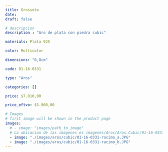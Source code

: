 ```yaml
---
title: Grosseto
date: 
draft: false

# descripcion
description : "Aro de plata con piedra cubic"

materials: Plata 925

color: Multicolor

dimensions: "0,8cm"

code: 01-16-0331

type: "Aros"

categories: []

price: $7.010,00

price_eftvo: $5.960,00

# Images
# first image will be shown in the product page
images:
  # - image: "images/path_to_image"
  # La ubicacion de las imagenes es imagenes/Aros/Aros.Cubic/01-16-0331-grosseto
  - image: "./images/aros/cubic/01-16-0331-racimo_a.JPG"
  - image: "./images/aros/cubic/01-16-0331-racimo_b.JPG"
---
```

